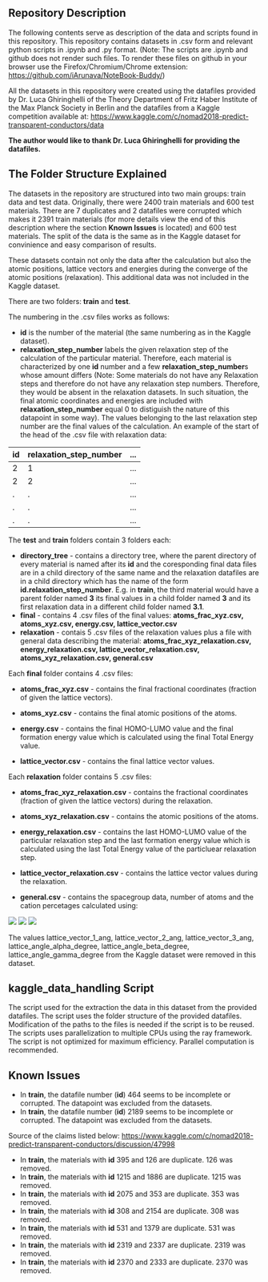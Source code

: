 ## Repository Description
The following contents serve as description of the data and scripts found in this repository. This repository contains datasets in .csv form and relevant python scripts in .ipynb and .py format.
(Note: The scripts are .ipynb and github does not render such files. To render these files on github in your browser use the Firefox/Chromium/Chrome extension: https://github.com/iArunava/NoteBook-Buddy/)

All the datasets in this repository were created using the datafiles provided by Dr. Luca Ghiringhelli of the Theory Department of Fritz Haber Institute of the Max Planck Society in Berlin and the datafiles from a Kaggle competition available at: https://www.kaggle.com/c/nomad2018-predict-transparent-conductors/data

**The author would like to thank Dr. Luca Ghiringhelli for providing the datafiles.**

## The Folder Structure Explained
The datasets in the repository are structured into two main groups: train data and test data. Originally, there were 2400 train materials and 600 test materials. There are 7 duplicates and 2 datafiles were corrupted which makes it 2391 train materials (for more details view the end of this description where the section **Known Issues** is located) and 600 test materials. The split of the data is the same as in the Kaggle dataset for convinience and easy comparison of results.

These datasets contain not only the data after the calculation but also the atomic positions, lattice vectors and energies during the converge of the atomic positions (relaxation). This additional data was not included in the Kaggle dataset.

There are two folders: **train** and **test**.

The numbering in the .csv files works as follows: 
* **id** is the number of the material (the same numbering as in the Kaggle dataset).
* **relaxation_step_number** labels the given relaxation step of the calculation of the particular material. Therefore, each material is characterized by one **id** number and a few **relaxation_step_number**s whose amount differs (Note: Some materials do not have any Relaxation steps and therefore do not have any relaxation step numbers. Therefore, they would be absent in the relaxation datasets. In such situation, the final atomic coordinates and energies are included with **relaxation_step_number** equal 0 to distiguish the nature of this datapoint in some way). The values belonging to the last relaxation step number are the final values of the calculation.
An example of the start of the head of the .csv file with relaxation data:

id | relaxation_step_number | ...
------------ | ------------- | -------------
2 | 1 | ...
2 | 2 | ...
. | . | ...
. | . | ...
. | . | ...

The **test** and **train** folders contain 3 folders each:
* **directory_tree** - contains a directory tree, where the parent directory of every material is named after its **id** and the coresponding final data files are in a child directory of the same name and the relaxation datafiles are in a child directory which has the name of the form **id.relaxation_step_number**. E.g. in **train**, the third material would have a parent folder named **3** its final values in a child folder named **3** and its first relaxation data in a different child folder named **3.1**.
* **final** - contains 4 .csv files of the final values: **atoms_frac_xyz.csv, atoms_xyz.csv, energy.csv, lattice_vector.csv**
* **relaxation** - contais 5 .csv files of the relaxation values plus a file with general data describing the material: **atoms_frac_xyz_relaxation.csv, energy_relaxation.csv, lattice_vector_relaxation.csv, atoms_xyz_relaxation.csv, general.csv**

Each **final** folder contains 4 .csv files:
* **atoms_frac_xyz.csv** - contains the final fractional coordinates (fraction of given the lattice vectors).

* **atoms_xyz.csv** - contains the final atomic positions of the atoms.

* **energy.csv** - contains the final HOMO-LUMO value and the final formation energy value which is calculated using the final Total Energy value.

* **lattice_vector.csv** - contains the final lattice vector values.


Each **relaxation** folder contains 5 .csv files:
* **atoms_frac_xyz_relaxation.csv** - contains the fractional coordinates (fraction of given the lattice vectors) during the relaxation.

* **atoms_xyz_relaxation.csv** - contains the atomic positions of the atoms.

* **energy_relaxation.csv** - contains the last HOMO-LUMO value of the particular relaxation step and the last formation energy value which is calculated using the last Total Energy value of the particluear relaxation step.

* **lattice_vector_relaxation.csv** - contains the lattice vector values during the relaxation.

* **general.csv** - contains the spacegroup data, number of atoms and the cation percetages calculated using:

<img src="https://render.githubusercontent.com/render/math?math=x = \frac{ n_{Al} }{ n_{Al} %2B n_{Ga} %2B n_{In} } ">
<img src="https://render.githubusercontent.com/render/math?math=y = \frac{ n_{Ga} }{ n_{Al} %2B n_{Ga} %2B n_{In} } ">
<img src="https://render.githubusercontent.com/render/math?math=z = \frac{ n_{In} }{ n_{Al} %2B n_{Ga} %2B n_{In} } ">

The values lattice_vector_1_ang, lattice_vector_2_ang, lattice_vector_3_ang, lattice_angle_alpha_degree, lattice_angle_beta_degree, lattice_angle_gamma_degree from the Kaggle dataset were removed in this dataset.

## kaggle_data_handling Script
The script used for the extraction the data in this dataset from the provided datafiles. The script uses the folder structure of the provided datafiles. Modification of the paths to the files is needed if the script is to be reused. The scripts uses parallelization to multiple CPUs using the ray framework. The script is not optimized for maximum efficiency. Parallel computation is recommended.

## Known Issues
* In **train**, the datafile number (**id**) 464 seems to be incomplete or corrupted. The datapoint was excluded from the datasets.
* In **train**, the datafile number (**id**) 2189 seems to be incomplete or corrupted. The datapoint was excluded from the datasets.

Source of the claims listed below: https://www.kaggle.com/c/nomad2018-predict-transparent-conductors/discussion/47998
* In **train**, the materials with **id** 395 and 126 are duplicate. 126 was removed.
* In **train**, the materials with **id** 1215 and 1886 are duplicate. 1215 was removed.
* In **train**, the materials with **id** 2075 and 353 are duplicate. 353 was removed.
* In **train**, the materials with **id** 308 and 2154 are duplicate. 308 was removed.
* In **train**, the materials with **id** 531 and 1379 are duplicate. 531 was removed.
* In **train**, the materials with **id** 2319 and 2337 are duplicate. 2319 was removed.
* In **train**, the materials with **id** 2370 and 2333 are duplicate. 2370 was removed.
